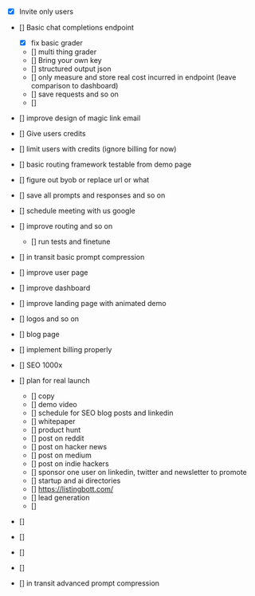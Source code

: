 - [x] Invite only users
- [] Basic chat completions endpoint
    - [x] fix basic grader
    - [] multi thing grader
    - [] Bring your own key
    - [] structured output json
    - [] only measure and store real cost incurred in endpoint (leave comparison to dashboard)
    - [] save requests and so on
    - [] 





- [] improve design of magic link email
- [] Give users credits

- [] limit users with credits (ignore billing for now)
- [] basic routing framework testable from demo page
- [] figure out byob or replace url or what
- [] save all prompts and responses and so on
- [] schedule meeting with us google
- [] improve routing and so on
    - [] run tests and finetune
- [] in transit basic prompt compression
- [] improve user page 
- [] improve dashboard
- [] improve landing page with animated demo
- [] logos and so on
- [] blog page
- [] implement billing properly
- [] SEO 1000x
- [] plan for real launch
    - [] copy
    - [] demo video
    - [] schedule for SEO blog posts and linkedin
    - [] whitepaper
    - [] product hunt
    - [] post on reddit
    - [] post on hacker news
    - [] post on medium
    - [] post on indie hackers
    - [] sponsor one user on linkedin, twitter and newsletter to promote
    - [] startup and ai directories
    - [] https://listingbott.com/
    - [] lead generation
    - []
- [] 
- [] 
- [] 
- [] 
- [] in transit advanced prompt compression
